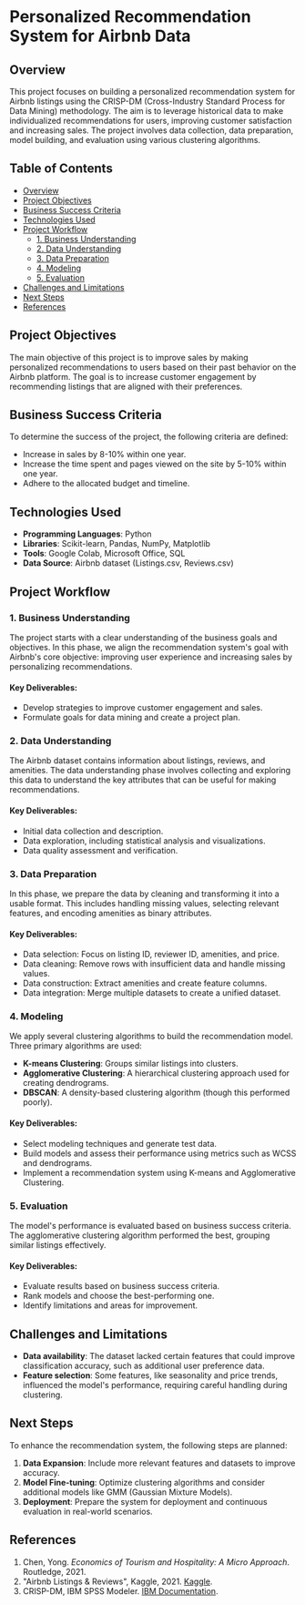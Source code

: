 # Personalized Recommendation System for Airbnb Data

## Overview
This project focuses on building a personalized recommendation system for Airbnb listings using the CRISP-DM (Cross-Industry Standard Process for Data Mining) methodology. The aim is to leverage historical data to make individualized recommendations for users, improving customer satisfaction and increasing sales. The project involves data collection, data preparation, model building, and evaluation using various clustering algorithms.

## Table of Contents
- [Overview](#overview)
- [Project Objectives](#project-objectives)
- [Business Success Criteria](#business-success-criteria)
- [Technologies Used](#technologies-used)
- [Project Workflow](#project-workflow)
  - [1. Business Understanding](#1-business-understanding)
  - [2. Data Understanding](#2-data-understanding)
  - [3. Data Preparation](#3-data-preparation)
  - [4. Modeling](#4-modeling)
  - [5. Evaluation](#5-evaluation)
- [Challenges and Limitations](#challenges-and-limitations)
- [Next Steps](#next-steps)
- [References](#references)

## Project Objectives
The main objective of this project is to improve sales by making personalized recommendations to users based on their past behavior on the Airbnb platform. The goal is to increase customer engagement by recommending listings that are aligned with their preferences.

## Business Success Criteria
To determine the success of the project, the following criteria are defined:
- Increase in sales by 8-10% within one year.
- Increase the time spent and pages viewed on the site by 5-10% within one year.
- Adhere to the allocated budget and timeline.

## Technologies Used
- **Programming Languages**: Python
- **Libraries**: Scikit-learn, Pandas, NumPy, Matplotlib
- **Tools**: Google Colab, Microsoft Office, SQL
- **Data Source**: Airbnb dataset (Listings.csv, Reviews.csv)

## Project Workflow

### 1. Business Understanding
The project starts with a clear understanding of the business goals and objectives. In this phase, we align the recommendation system's goal with Airbnb's core objective: improving user experience and increasing sales by personalizing recommendations.

#### Key Deliverables:
- Develop strategies to improve customer engagement and sales.
- Formulate goals for data mining and create a project plan.

### 2. Data Understanding
The Airbnb dataset contains information about listings, reviews, and amenities. The data understanding phase involves collecting and exploring this data to understand the key attributes that can be useful for making recommendations.

#### Key Deliverables:
- Initial data collection and description.
- Data exploration, including statistical analysis and visualizations.
- Data quality assessment and verification.

### 3. Data Preparation
In this phase, we prepare the data by cleaning and transforming it into a usable format. This includes handling missing values, selecting relevant features, and encoding amenities as binary attributes.

#### Key Deliverables:
- Data selection: Focus on listing ID, reviewer ID, amenities, and price.
- Data cleaning: Remove rows with insufficient data and handle missing values.
- Data construction: Extract amenities and create feature columns.
- Data integration: Merge multiple datasets to create a unified dataset.

### 4. Modeling
We apply several clustering algorithms to build the recommendation model. Three primary algorithms are used:
- **K-means Clustering**: Groups similar listings into clusters.
- **Agglomerative Clustering**: A hierarchical clustering approach used for creating dendrograms.
- **DBSCAN**: A density-based clustering algorithm (though this performed poorly).

#### Key Deliverables:
- Select modeling techniques and generate test data.
- Build models and assess their performance using metrics such as WCSS and dendrograms.
- Implement a recommendation system using K-means and Agglomerative Clustering.

### 5. Evaluation
The model's performance is evaluated based on business success criteria. The agglomerative clustering algorithm performed the best, grouping similar listings effectively.

#### Key Deliverables:
- Evaluate results based on business success criteria.
- Rank models and choose the best-performing one.
- Identify limitations and areas for improvement.

## Challenges and Limitations
- **Data availability**: The dataset lacked certain features that could improve classification accuracy, such as additional user preference data.
- **Feature selection**: Some features, like seasonality and price trends, influenced the model's performance, requiring careful handling during clustering.

## Next Steps
To enhance the recommendation system, the following steps are planned:
1. **Data Expansion**: Include more relevant features and datasets to improve accuracy.
2. **Model Fine-tuning**: Optimize clustering algorithms and consider additional models like GMM (Gaussian Mixture Models).
3. **Deployment**: Prepare the system for deployment and continuous evaluation in real-world scenarios.

## References
1. Chen, Yong. _Economics of Tourism and Hospitality: A Micro Approach_. Routledge, 2021.
2. "Airbnb Listings & Reviews", Kaggle, 2021. [Kaggle](https://www.kaggle.com/datasets/mysarahmadbhat/airbnb-listings-reviews).
3. CRISP-DM, IBM SPSS Modeler. [IBM Documentation](https://www.ibm.com/docs/en/spss-modeler/saas?topic=guide-introduction-crisp-dm).
